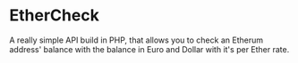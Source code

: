 # EtherCheck
A really simple API build in PHP, that allows you to check an Etherum address' balance with the balance in Euro and Dollar with it's per Ether rate.
